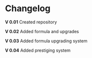 # Changelog

**V 0.01**
Created repository

**V 0.02**
Added formula and upgrades

**V 0.03**
Added formula upgrading system

**V 0.04**
Added prestiging system
